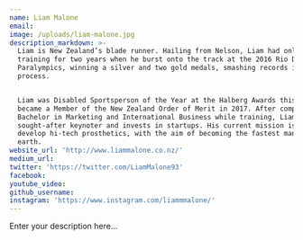 ```yaml
---
name: Liam Malone
email:
image: /uploads/liam-malone.jpg
description_markdown: >-
  Liam is New Zealand’s blade runner. Hailing from Nelson, Liam had only been
  training for two years when he burst onto the track at the 2016 Rio De Janeiro
  Paralympics, winning a silver and two gold medals, smashing records in the
  process.


  Liam was Disabled Sportsperson of the Year at the Halberg Awards this year and
  became a Member of the New Zealand Order of Merit in 2017. After completing a
  Bachelor in Marketing and International Business while training, Liam is now a
  sought-after keynoter and invests in startups. His current mission is to
  develop hi-tech prosthetics, with the aim of becoming the fastest man on
  earth.
website_url: 'http://www.liammalone.co.nz/'
medium_url:
twitter: 'https://twitter.com/LiamMalone93'
facebook:
youtube_video:
github_username:
instagram: 'https://www.instagram.com/liammmalone/'
---
```


Enter your description here...
